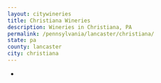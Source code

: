 ```yaml
---
layout: citywineries
title: Christiana Wineries
description: Wineries in Christiana, PA
permalink: /pennsylvania/lancaster/christiana/
state: pa
county: lancaster
city: christiana
---
```

-
